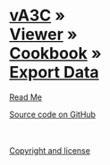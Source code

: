 [vA3C](../../../index.html ) &raquo;<br>[Viewer]( ../../readme-reader.html ) &raquo;<br>[Cookbook]( ../index.html ) &raquo;<br>[Export Data]( ./index.html )
====

<p id=rm >
	<a href=JavaScript:displayPage("#readme.md#rm"); >Read Me</a>
</p>
<!--
<i class="fa fa-external-link"></i> [Live Demo (latest)]( http://va3c.github.io/viewer/va3c-editor/latest/index.html ) 
-->

<i class="fa fa-github"></i> [Source code on GitHub]( https://github.com/va3c/viewer/tree/gh-pages/cookbook/export-data-json )  
<br>
<br>

<i class="fa fa-copy"></i> [Copyright and license]( https://github.com/va3c/va3c.github.io/blob/master/LICENSE )